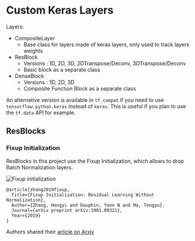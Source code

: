 # Custom Keras Layers
Layers:
- CompositeLayer
    - Base class for layers made of keras layers, only used to track layers weights
- ResBlock 
    - Versions : 1D, 2D, 3D, 2DTranspose/Deconv, 3DTranspose/Deconv
    - Basic block as a separate class
- DenseBlock
    - Versions : 1D, 2D, 3D
    - Composite Function Block as a separate class

An alternative version is available in `tf_compat` if you need to use `tensorflow.python.keras` instead of `keras`. This is useful if you plan to use the `tf.data` API for example.

## ResBlocks
### Fixup Initialization
ResBlocks in this project use the Fixup Initialization, which allows to drop Batch Normalization layers.

![Fixup initialization](https://i.stack.imgur.com/T67F3.png)

    @article{zhang2019fixup,
      Title={Fixup Initialization: Residual Learning Without Normalization},
      Author={Zhang, Hongyi and Dauphin, Yann N and Ma, Tengyu},
      Journal={arXiv preprint arXiv:1901.09321},
      Year={2019}
    }
    
Authors shared their [article on Arxiv](https://arxiv.org/abs/1901.09321)
